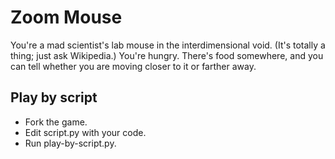 # Zoom Mouse

You're a mad scientist's lab mouse in the interdimensional void. (It's totally a thing; just ask Wikipedia.) You're hungry. There's food somewhere, and you can tell whether you are moving closer to it or farther away.

## Play by script

* Fork the game.
* Edit script.py with your code.
* Run play-by-script.py.
